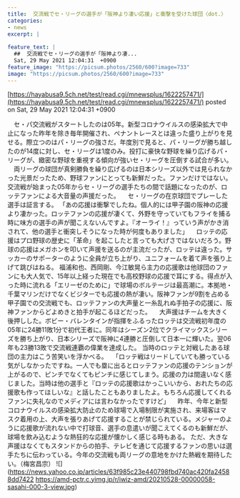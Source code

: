```yaml
---
title:  交流戦でセ・リーグの選手が「阪神より凄い応援」と衝撃を受けた球団〈dot.〉  
categories:
- news
excerpt: |
  
feature_text: |
  ##  交流戦でセ・リーグの選手が「阪神より凄...
  Sat, 29 May 2021 12:04:31  +0900
feature_image: "https://picsum.photos/2560/600?image=733"
image: "https://picsum.photos/2560/600?image=733"
---
```


[https://hayabusa9.5ch.net/test/read.cgi/mnewsplus/1622257471/](https://hayabusa9.5ch.net/test/read.cgi/mnewsplus/1622257471/)
posted on Sat, 29 May 2021 12:04:31  +0900

<!--more-->

　セ・パ交流戦がスタートしたのは05年。新型コロナウイルスの感染拡大で中止になった昨年を除き毎年開催され、ペナントレースとは違った盛り上がりを見せる。際立つのはパ・リーグの強さだ。年度別で見ると、パ・リーグが勝ち越したのが14度に対し、セ・リーグは1度のみ。投打に豪快な野球を繰り広げるパ・リーグが、緻密な野球を重視する傾向が強いセ・リーグを圧倒する試合が多い。 　両リーグの球団が真剣勝負を繰り広げるのは日本シリーズ以外では見られなかった光景だったため、野球ファンにとっても新鮮だった。ファンだけではない。交流戦が始まった05年からセ・リーグの選手たちの間で話題になったのが、ロッテファンによる大音量の声援だった。 　セ・リーグの在京球団でプレーした選手は証言する。 「あの応援は衝撃でしたね。個人的には甲子園の阪神の応援より凄かった。ロッテファンの応援が凄くて、外野を守っていてもフライを捕る時に味方の選手の声が聞こえないんですよ。『オーライ！』っていう声がかき消されて、他の選手と衝突しそうになった時が何度もありました」 　ロッテの応援はプロ野球の歴史に「革命」を起こしたと言っても大げさではないだろう。野球の応援はメガホンを叩いて声援を送るのが主流だったが、ロッテは違った。サッカーのサポーターのように全員が立ち上がり、ユニフォームを着て声を張り上げて跳びはねる。 福浦和也、西岡剛、今江敏晃ら主力の応援歌は他球団のファンにも大人気で、15年以上経った現在でも高校野球の応援で耳にする。得点が入った時に流れる「エリーゼのために」で球場のボルテージは最高潮に。本拠地・千葉マリンだけでなくビジターでも応援の熱が凄い。阪神ファンが9割を占める甲子園での交流戦でも、ロッテファンの大声量と一糸乱れぬ手拍子の応援に、阪神ファンからどよめきと拍手が起こるほどだった。 　大声援はチームを大きく後押しした。ボビー・バレンタインが指揮をふるったロッテは交流戦初年度の05年に24勝11敗1分で初代王者に。同年はシーズン2位でクライマックスシリーズを勝ち上がり、日本シリーズで阪神に4連勝と圧倒して日本一に輝いた。翌06年も23勝13敗で交流戦連覇の偉業を達成した。 当時のロッテと対戦したある球団の主力はこう苦笑いを浮かべる。 　「ロッテ戦はリードしていても勝っている気がしなかったですね。一人でも塁に出るとロッテファンの応援のテンションが上がるので、ピンチでなくてもピンチに感じてしまう。応援の力は間違いなく感じました。当時は他の選手と『ロッテの応援歌はかっこいいから、おれたちの応援歌も作ってほしいな』と話したこともありましたよ。もちろん応援してくれるファンに失礼なのでメディアには言わなかったですけど」 　昨年、今年と新型コロナウイルスの感染拡大防止のため球場で入場制限が実施され、来場客はマスク着用の上、大声を張りあげて応援することが禁じられている。メジャーのように応援歌が流れない中で打球音、選手の息遣いが聞こえてくるのも新鮮だが、球場を飲み込むような熱狂的な応援が懐かしく感じる時もある。 ただ、大きな声援はなくてもスタンドからの拍手、テレビを通じて応援するファンの思いは選手たちに伝わっている。今年の交流戦も両リーグの意地をかけた熱戦を期待したい。（梅宮昌宗） ![](https://news.yahoo.co.jp/articles/63f985c23e440798fbd740ac420fa24588dd7422 https://amd-pctr.c.yimg.jp/r/iwiz-amd/20210528-00000058-sasahi-000-3-view.jpg)
